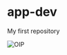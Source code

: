 # app-dev
My first repository

![OIP](https://github.com/user-attachments/assets/29c2a8ed-145c-4be7-84df-0fe140114174)
